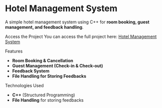 #  Hotel Management System

A simple hotel management system using C++ for **room booking, guest management, and feedback handling**.

 Access the Project
  You can access the full project here: [Hotel Management System](https://github.com/alishba-batool/Hotel-Management-System)

 Features
-  **Room Booking & Cancellation**
-  **Guest Management (Check-in & Check-out)**
-  **Feedback System**
-  **File Handling for Storing Feedbacks**

 Technologies Used
- **C++** (Structured Programming)
- **File Handling** for storing feedbacks



